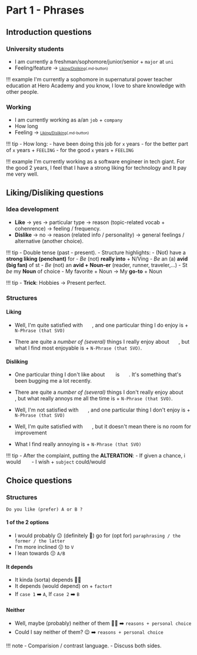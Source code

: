 # Part 1 - Phrases
## Introduction questions

### University students
- I am currently a freshman/sophomore/junior/senior + ``major`` at ``uni``
- Feeling/feature $\rightarrow$ <font size="1">[Liking/Disliking](#likingdisliking-questions){.md-button}</font>

!!! example
    I'm currently a sophomore in supernatural power teacher education at Hero Academy and you know, I love to share knowledge with other people.

### Working
- I am currently working as a/an ``job`` + ``company``
- How long
- Feeling $\rightarrow$ <font size="1">[Liking/Disliking](#likingdisliking-questions){.md-button}</font>

!!! tip
    - How long:
        - have been doing this job for ``x`` years
        - for the better part of ``x`` years + ``FEELING``
        - for the good ``x`` years + ``FEELING``

!!! example
    I'm currently working as a software engineer in tech giant. For the good 2 years, I feel that I have a strong liking for technology and It pay me very well.

## Liking/Disliking questions
### Idea development

- **Like** $\rightarrow$ yes $\rightarrow$ particular type $\rightarrow$ reason (topic-related vocab + cohenrence) $\rightarrow$ feeling / frequency.
- **Dislike** $\rightarrow$ no $\rightarrow$ reason (related info / personality) $\rightarrow$ general feelings / alternative (another choice).

!!! tip
    - Double tense (past - present).
    - Structure highlights:
        - (Not) have a **strong liking (penchant)** for
        - *Be* (not) **really into** + N/Ving
        - *Be* an (a) **avid (big fan)** of st
        - *Be* (not) an **avid + Noun-er** (reader, runner, traveler,...)
        - St *be* my **Noun** of choice
        - My favorite + Noun $\rightarrow$ My **go-to** + Noun

!!! tip
    - **Trick**: Hobbies $\rightarrow$ Present perfect.

### Structures
#### Liking

- Well, I'm quite satisfied with ``   ``, and one particular thing I do enjoy is + ``N-Phrase (that SVO)``

- There are quite a *number of (several)* things I really enjoy about ``   ``, but what I find most enjoyable is + ``N-Phrase (that SVO)``.

#### Disliking

- One particular thing I don't like about ``   `` is ``   ``. It's something that's been bugging me a lot recently.

- There are quite a *number of (several)* things I don't really enjoy about ``   ``, but what really annoys me all the time is + ``N-Phrase (that SVO)``.

- Well, I'm not satisfied with ``   ``, and one particular thing I don't enjoy is + ``N-Phrase (that SVO)``

- Well, I'm quite satisfied with ``   ``, but it doesn't mean there is no room for improvement 

- What I find really annoying is + ``N-Phrase (that SVO)``

!!! tip
    - After the complaint, putting the **ALTERATION**:
        - If given a chance, i would ``   ``
        - I wish + ``subject`` could/would ``   ``

## Choice questions

### Structures

`` Do you like (prefer) A or B ? ``

#### 1 of the 2 options
- I would probably 😕 (definitely 💯) go for (opt for) ``paraphrasing / the former / the latter``
- I'm more inclined 😗 to ``V``
- I lean towards 😗 ``A/B``
#### It depends
- It kinda (sorta) depends 💁‍♂️
- It depends (would depend) on + ``factor❗``
- If ``case 1`` ➡️ ``A``, If ``case 2`` ➡️ ``B``
#### Neither
- Well, maybe (probably) neither of them 🙅‍♂️ ➡️ ``reasons + personal choice``
- Could I say neither of them? 😉 ➡️ ``reasons + personal choice``

!!! note
    - Comparision / contrast language.
    - Discuss both sides.